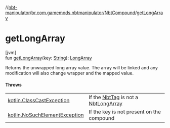 //[nbt-manipulator](../../../index.md)/[br.com.gamemods.nbtmanipulator](../index.md)/[NbtCompound](index.md)/[getLongArray](get-long-array.md)

# getLongArray

[jvm]\
fun [getLongArray](get-long-array.md)(key: [String](https://kotlinlang.org/api/latest/jvm/stdlib/kotlin/-string/index.html)): [LongArray](https://kotlinlang.org/api/latest/jvm/stdlib/kotlin/-long-array/index.html)

Returns the unwrapped long array value. The array will be linked and any modification will also change wrapper and the mapped value.

#### Throws

| | |
|---|---|
| [kotlin.ClassCastException](https://kotlinlang.org/api/latest/jvm/stdlib/kotlin/-class-cast-exception/index.html) | If the [NbtTag](../-nbt-tag/index.md) is not a [NbtLongArray](../-nbt-long-array/index.md) |
| [kotlin.NoSuchElementException](https://kotlinlang.org/api/latest/jvm/stdlib/kotlin/-no-such-element-exception/index.html) | If the key is not present on the compound |
